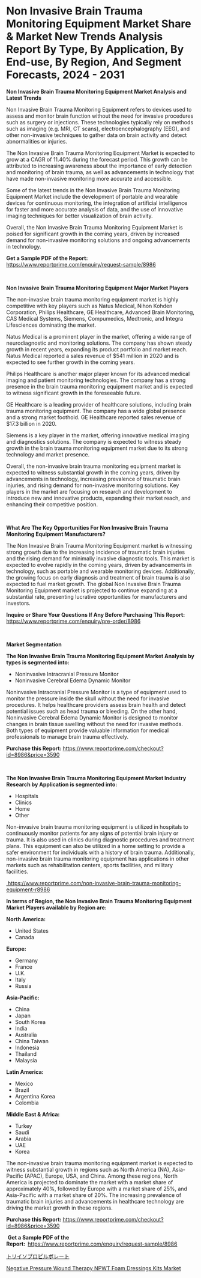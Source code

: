 <p><h1>Non Invasive Brain Trauma Monitoring Equipment Market Share & Market New Trends Analysis Report By Type, By Application, By End-use, By Region, And Segment Forecasts, 2024 - 2031</h1></p><p><strong>Non Invasive Brain Trauma Monitoring Equipment Market Analysis and Latest Trends</strong></p>
<p><p>Non Invasive Brain Trauma Monitoring Equipment refers to devices used to assess and monitor brain function without the need for invasive procedures such as surgery or injections. These technologies typically rely on methods such as imaging (e.g. MRI, CT scans), electroencephalography (EEG), and other non-invasive techniques to gather data on brain activity and detect abnormalities or injuries.</p><p>The Non Invasive Brain Trauma Monitoring Equipment Market is expected to grow at a CAGR of 11.40% during the forecast period. This growth can be attributed to increasing awareness about the importance of early detection and monitoring of brain trauma, as well as advancements in technology that have made non-invasive monitoring more accurate and accessible.</p><p>Some of the latest trends in the Non Invasive Brain Trauma Monitoring Equipment Market include the development of portable and wearable devices for continuous monitoring, the integration of artificial intelligence for faster and more accurate analysis of data, and the use of innovative imaging techniques for better visualization of brain activity.</p><p>Overall, the Non Invasive Brain Trauma Monitoring Equipment Market is poised for significant growth in the coming years, driven by increased demand for non-invasive monitoring solutions and ongoing advancements in technology.</p></p>
<p><strong>Get a Sample PDF of the Report:&nbsp;</strong> <a href="https://www.reportprime.com/enquiry/request-sample/8986">https://www.reportprime.com/enquiry/request-sample/8986</a></p>
<p>&nbsp;</p>
<p><strong>Non Invasive Brain Trauma Monitoring Equipment Major Market Players</strong></p>
<p><p>The non-invasive brain trauma monitoring equipment market is highly competitive with key players such as Natus Medical, Nihon Kohden Corporation, Philips Healthcare, GE Healthcare, Advanced Brain Monitoring, CAS Medical Systems, Siemens, Compumedics, Medtronic, and Integra Lifesciences dominating the market.</p><p>Natus Medical is a prominent player in the market, offering a wide range of neurodiagnostic and monitoring solutions. The company has shown steady growth in recent years, expanding its product portfolio and market reach. Natus Medical reported a sales revenue of $541 million in 2020 and is expected to see further growth in the coming years.</p><p>Philips Healthcare is another major player known for its advanced medical imaging and patient monitoring technologies. The company has a strong presence in the brain trauma monitoring equipment market and is expected to witness significant growth in the foreseeable future.</p><p>GE Healthcare is a leading provider of healthcare solutions, including brain trauma monitoring equipment. The company has a wide global presence and a strong market foothold. GE Healthcare reported sales revenue of $17.3 billion in 2020.</p><p>Siemens is a key player in the market, offering innovative medical imaging and diagnostics solutions. The company is expected to witness steady growth in the brain trauma monitoring equipment market due to its strong technology and market presence.</p><p>Overall, the non-invasive brain trauma monitoring equipment market is expected to witness substantial growth in the coming years, driven by advancements in technology, increasing prevalence of traumatic brain injuries, and rising demand for non-invasive monitoring solutions. Key players in the market are focusing on research and development to introduce new and innovative products, expanding their market reach, and enhancing their competitive position.</p></p>
<p>&nbsp;</p>
<p><strong>What Are The Key Opportunities For Non Invasive Brain Trauma Monitoring Equipment Manufacturers?</strong></p>
<p><p>The Non Invasive Brain Trauma Monitoring Equipment market is witnessing strong growth due to the increasing incidence of traumatic brain injuries and the rising demand for minimally invasive diagnostic tools. This market is expected to evolve rapidly in the coming years, driven by advancements in technology, such as portable and wearable monitoring devices. Additionally, the growing focus on early diagnosis and treatment of brain trauma is also expected to fuel market growth. The global Non Invasive Brain Trauma Monitoring Equipment market is projected to continue expanding at a substantial rate, presenting lucrative opportunities for manufacturers and investors.</p></p>
<p><strong>Inquire or Share Your Questions If Any Before Purchasing This Report:</strong> <a href="https://www.reportprime.com/enquiry/pre-order/8986">https://www.reportprime.com/enquiry/pre-order/8986</a></p>
<p>&nbsp;</p>
<p><strong>Market Segmentation</strong></p>
<p><strong>The Non Invasive Brain Trauma Monitoring Equipment Market Analysis by types is segmented into:</strong></p>
<p><ul><li>Noninvasive Intracranial Pressure Monitor</li><li>Noninvasive Cerebral Edema Dynamic Monitor</li></ul></p>
<p><p>Noninvasive Intracranial Pressure Monitor is a type of equipment used to monitor the pressure inside the skull without the need for invasive procedures. It helps healthcare providers assess brain health and detect potential issues such as head trauma or bleeding. On the other hand, Noninvasive Cerebral Edema Dynamic Monitor is designed to monitor changes in brain tissue swelling without the need for invasive methods. Both types of equipment provide valuable information for medical professionals to manage brain trauma effectively.</p></p>
<p><strong>Purchase this Report:&nbsp;</strong><a href="https://www.reportprime.com/checkout?id=8986&price=3590">https://www.reportprime.com/checkout?id=8986&price=3590</a></p>
<p>&nbsp;</p>
<p><strong>The Non Invasive Brain Trauma Monitoring Equipment Market Industry Research by Application is segmented into:</strong></p>
<p><ul><li>Hospitals</li><li>Clinics</li><li>Home</li><li>Other</li></ul></p>
<p><p>Non-invasive brain trauma monitoring equipment is utilized in hospitals to continuously monitor patients for any signs of potential brain injury or trauma. It is also used in clinics during diagnostic procedures and treatment plans. This equipment can also be utilized in a home setting to provide a safer environment for individuals with a history of brain trauma. Additionally, non-invasive brain trauma monitoring equipment has applications in other markets such as rehabilitation centers, sports facilities, and military facilities.</p></p>
<p><a href="https://www.reportprime.com/non-invasive-brain-trauma-monitoring-equipment-r8986">&nbsp;https://www.reportprime.com/non-invasive-brain-trauma-monitoring-equipment-r8986</a></p>
<p><strong>In terms of Region, the Non Invasive Brain Trauma Monitoring Equipment Market Players available by Region are:</strong></p>
<p>
    <p> <strong> North America: </strong>
        <ul>
            <li>United States</li>
            <li>Canada</li>
        </ul>
        </p> 
    <p> <strong> Europe: </strong>
        <ul>
            <li>Germany</li>
            <li>France</li>
            <li>U.K.</li>
            <li>Italy</li>
            <li>Russia</li>
        </ul>
        </p> 
    <p> <strong> Asia-Pacific: </strong>
        <ul>
            <li>China</li>
            <li>Japan</li>
            <li>South Korea</li>
            <li>India</li>
            <li>Australia</li>
            <li>China Taiwan</li>
            <li>Indonesia</li>
            <li>Thailand</li>
            <li>Malaysia</li>
        </ul>
        </p> 
    <p> <strong> Latin America: </strong>
        <ul>
            <li>Mexico</li>
            <li>Brazil</li>
            <li>Argentina Korea</li>
            <li>Colombia</li>
        </ul>
        </p> 
    <p> <strong> Middle East & Africa: </strong>
        <ul>
            <li>Turkey</li>
            <li>Saudi</li>
            <li>Arabia</li>
            <li>UAE</li>
            <li>Korea</li>
        </ul>
    </p>
    </p>
<p><p>The non-invasive brain trauma monitoring equipment market is expected to witness substantial growth in regions such as North America (NA), Asia-Pacific (APAC), Europe, USA, and China. Among these regions, North America is projected to dominate the market with a market share of approximately 40%, followed by Europe with a market share of 25%, and Asia-Pacific with a market share of 20%. The increasing prevalence of traumatic brain injuries and advancements in healthcare technology are driving the market growth in these regions.</p></p>
<p><strong>Purchase this Report: </strong><a href="https://www.reportprime.com/checkout?id=8986&price=3590">https://www.reportprime.com/checkout?id=8986&price=3590</a></p>
<p>&nbsp;<strong>Get a Sample PDF of the Report:&nbsp;&nbsp;</strong><a href="https://www.reportprime.com/enquiry/request-sample/8986">https://www.reportprime.com/enquiry/request-sample/8986</a></p>
<p><strong></strong></p>
<p><p><a href="https://github.com/Sophiaard2003/Market-Research-Report-List-1/blob/main/336978423286.md">トリイソプロピルボレート</a></p><p><a href="https://github.com/brenzgnarento/Market-Research-Report-List-2/blob/main/negative-pressure-wound-therapy-npwt-foam-dressings-kits-market.md">Negative Pressure Wound Therapy NPWT Foam Dressings Kits Market</a></p></p>